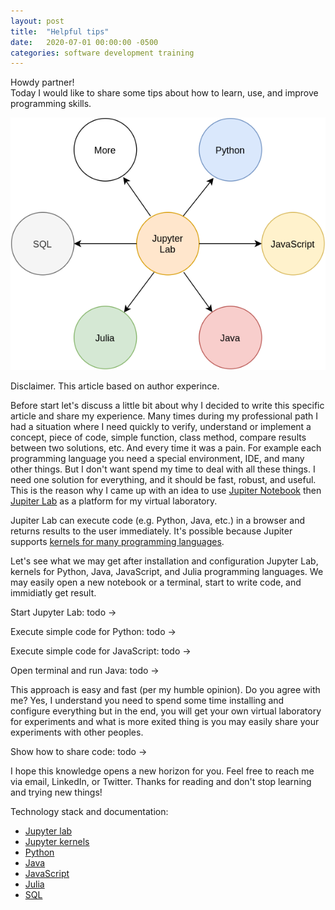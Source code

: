 ```yaml
---
layout: post
title:  "Helpful tips"
date:   2020-07-01 00:00:00 -0500
categories: software development training 
---
```

Howdy partner! <br>
Today I would like to share some tips about how to learn, use, and improve programming skills.

![helpful-tips](/assets/helpful-tips-diagram.png "Helpful tips diagram")   

Disclaimer.
This article based on author experince. 

Before start let's discuss a little bit about why I decided to write this specific article and share my experience. Many times during my professional path I had a situation where I need quickly to verify, understand or implement a concept, piece of code, simple function, class method, compare results between two solutions, etc. And every time it was a pain. For example each programming language you need a special environment, IDE, and many other things. But I don't want spend my time to deal with all these things. I need one solution for everything, and it should be fast, robust, and useful. This is the reason why I came up with an idea to use [Jupiter Notebook](https://jupyter.org/) then [Jupiter Lab](https://jupyter.org/install.html) as a platform for my virtual laboratory.

Jupiter Lab can execute code (e.g. Python, Java, etc.) in a browser and returns results to the user immediately. It's possible because Jupiter supports [kernels for many programming languages](https://github.com/jupyter/jupyter/wiki/Jupyter-kernels).

Let's see what we may get after installation and configuration Jupyter Lab, kernels for Python, Java, JavaScript, and Julia programming languages.
We may easily open a new notebook or a terminal, start to write code, and immidiatly get result.

Start Jupyter Lab:
todo ->

Execute simple code for Python:
todo ->

Execute simple code for JavaScript:
todo ->

Open terminal and run Java:
todo ->

This approach is easy and fast (per my humble opinion). Do you agree with me? 
Yes, I understand you need to spend some time installing and configure everything but in the end, you will get your own virtual laboratory for experiments and what is more exited thing is you may easily share your experiments with other peoples.

Show how to share code:
todo ->

I hope this knowledge opens a new horizon for you. Feel free to reach me via email, LinkedIn, or Twitter.
Thanks for reading and don't stop learning and trying new things!

Technology stack and documentation:
 - [Jupyter lab](https://jupyterlab.readthedocs.io/en/stable/)
 - [Jupyter kernels](https://github.com/jupyter/jupyter/wiki/Jupyter-kernels)
 - [Python](https://www.python.org/)
 - [Java](https://www.java.com/en/)
 - [JavaScript](https://www.javascript.com/)
 - [Julia](https://julialang.org/)
 - [SQL](https://www.w3schools.com/sql/)
